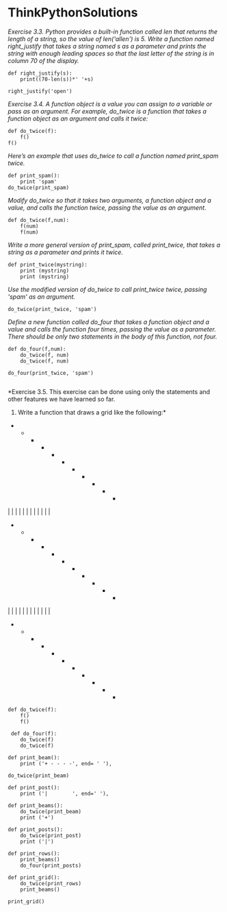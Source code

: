 # ThinkPythonSolutions


*Exercise 3.3. Python provides a built-in function called len that returns the length of a string, so
the value of len('allen') is 5.
Write a function named right_justify that takes a string named s as a parameter and prints the
string with enough leading spaces so that the last letter of the string is in column 70 of the display.*

```
def right_justify(s):
    print((70-len(s))*' '+s)
    
right_justify('open')    
```

*Exercise 3.4. A function object is a value you can assign to a variable or pass as an argument. For example, do_twice is a function that takes a function object as an argument and calls it twice:*
```
def do_twice(f):
    f()
f()
```
*Here’s an example that uses do_twice to call a function named print_spam twice.*
```
def print_spam():
    print 'spam'
do_twice(print_spam)
```

*Modify do_twice so that it takes two arguments, a function object and a value, and calls the function twice, passing the value as an argument.*

```
def do_twice(f,num):
    f(num)
    f(num)
```

*Write a more general version of print_spam, called print_twice, that takes a string as a parameter and prints it twice.*

```
def print_twice(mystring):
    print (mystring)
    print (mystring)
```

*Use the modified version of do_twice to call print_twice twice, passing 'spam' as an argument.*

```
do_twice(print_twice, 'spam')
```

*Define a new function called do_four that takes a function object and a value and calls the function four times, passing the value as a parameter. There should be only two statements in the body of this function, not four.*

```
def do_four(f,num):
    do_twice(f, num)
    do_twice(f, num)

do_four(print_twice, 'spam')
    
```
*Exercise 3.5. This exercise can be done using only the statements and other features we have learned so far.
1. Write a function that draws a grid like the following:*

+ - - - - + - - - - +
|         |         |
|         |         |
|         |         |
|         |         |
+ - - - - + - - - - +
|         |         |
|         |         |
|         |         |
|         |         |
+ - - - - + - - - - +

```
def do_twice(f):
    f()
    f()
    
 def do_four(f):
    do_twice(f)
    do_twice(f)
    
def print_beam():
    print ('+ - - - -', end= ' '),
    
do_twice(print_beam)

def print_post():
    print ('|        ', end=' '),
    
def print_beams():
    do_twice(print_beam)
    print ('+')

def print_posts():
    do_twice(print_post)
    print ('|') 
    
def print_rows():
    print_beams()
    do_four(print_posts)

def print_grid():
    do_twice(print_rows)
    print_beams()

print_grid()
    

    

    

